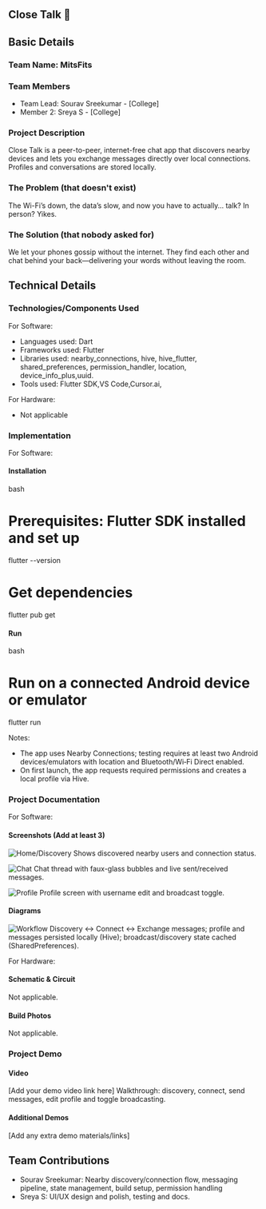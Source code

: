 ## Close Talk 🎯

## Basic Details
### Team Name: MitsFits

### Team Members
- Team Lead: Sourav Sreekumar - [College]
- Member 2: Sreya S - [College]

### Project Description
Close Talk is a peer-to-peer, internet-free chat app that discovers nearby devices and lets you exchange messages directly over local connections. Profiles and conversations  are stored locally.

### The Problem (that doesn't exist)
The Wi-Fi’s down, the data’s slow, and now you have to actually… talk? In person? Yikes.

### The Solution (that nobody asked for)
We let your phones gossip without the internet. They find each other and chat behind your back—delivering your words without leaving the room.

## Technical Details
### Technologies/Components Used
For Software:
- Languages used: Dart
- Frameworks used: Flutter
- Libraries used: nearby_connections, hive, hive_flutter, shared_preferences, permission_handler, location, device_info_plus,uuid.
- Tools used: Flutter SDK,VS Code,Cursor.ai,

For Hardware:
- Not applicable

### Implementation
For Software:

#### Installation
bash
# Prerequisites: Flutter SDK installed and set up
flutter --version

# Get dependencies
flutter pub get


#### Run
bash
# Run on a connected Android device or emulator
flutter run


Notes:
- The app uses Nearby Connections; testing requires at least two Android devices/emulators with location and Bluetooth/Wi‑Fi Direct enabled.
- On first launch, the app requests required permissions and creates a local profile via Hive.

### Project Documentation
For Software:

#### Screenshots (Add at least 3)
![Home/Discovery](docs/screenshots/home_discovery.png)
Shows discovered nearby users and connection status.

![Chat](docs/screenshots/chat_thread.png)
Chat thread with faux-glass bubbles and live sent/received messages.

![Profile](docs/screenshots/profile_screen.png)
Profile screen with username edit and broadcast toggle.

#### Diagrams
![Workflow](docs/diagrams/workflow.png)
Discovery ↔ Connect ↔ Exchange messages; profile and messages persisted locally (Hive); broadcast/discovery state cached (SharedPreferences).

For Hardware:

#### Schematic & Circuit
Not applicable.

#### Build Photos
Not applicable.

### Project Demo
#### Video
[Add your demo video link here]
Walkthrough: discovery, connect, send messages, edit profile and toggle broadcasting.

#### Additional Demos
[Add any extra demo materials/links]

## Team Contributions
- Sourav Sreekumar: Nearby discovery/connection flow, messaging pipeline, state management, build setup, permission handling
- Sreya S: UI/UX design and polish, testing and docs.
